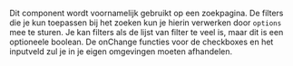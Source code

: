 Dit component wordt voornamelijk gebruikt op een zoekpagina. De filters die je kun toepassen bij het zoeken kun je hierin verwerken door `options` mee te sturen. Je kan filters als de lijst van filter te veel is, maar dit is een optioneele boolean. De onChange functies voor de checkboxes en het inputveld zul je in je eigen omgevingen moeten afhandelen.
